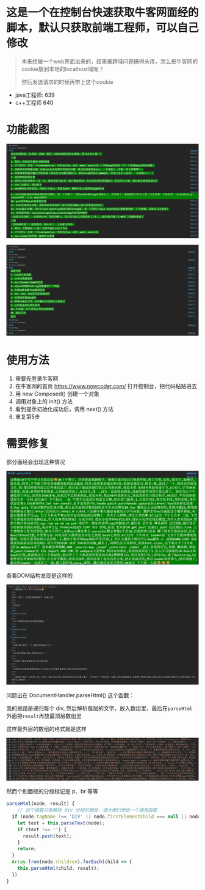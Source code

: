 # 这是一个在控制台快速获取牛客网面经的脚本，默认只获取前端工程师，可以自己修改

> 本来想做一个web界面出来的，结果被跨域问题搞得头疼，怎么把牛客网的cookie放到本地的localhost域呢？
>
> 然后发送请求的时候再带上这个cookie

* java工程师: 639
* c++工程师 640

# 功能截图

![image-20210815173245755](./image-20210815173245755.png)

![image-20210815173408828](./image-20210815173408828.png)

# 使用方法

1. 需要先登录牛客网
2. 在牛客网的首页 https://www.nowcoder.com/ 打开控制台，把代码粘贴进去
3. 用 new Composed() 创建一个对象
4. 调用对象上的 init() 方法
5. 看到提示初始化成功后，调用 next() 方法
6. 重复第5步

# 需要修复

部分面经会出现这种情况

![image-20210815192140320](./image-20210815192140320.png)

查看DOM结构发现是这样的

![image-20210815192334973](./image-20210815192334973.png)

问题出在 DocumentHandler.parseHtml() 这个函数：

我的思路是递归每个 div, 然后解析每层的文字，放入数组里，最后在`parseHtml` 外面把`result`再放最顶层数组里

这样最外层的数组的格式就是这样

![image-20210815193203119](./image-20210815193203119.png)

然而个别面经的分段标记是 p、br 等等

```js
parseHtml(node, result) {
    // 这个函数只能解析 div 分段的面经，请大佬们想出一个通用函数
  if (node.tagName !== 'DIV' || node.firstElementChild === null || node.firstElementChild.tagName !== 'DIV') {
    let text = this.parseText(node);
    if (text !== '') {
      result.push(text);
    }
    return;
  }
  Array.from(node.children).forEach(child => {
    this.parseHtml(child, result);
  })
}
```

